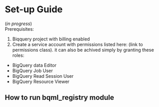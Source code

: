 # **Set-up Guide**
(*in progress*) </br>
Prerequisites:
1. Biqquery project with billing enabled
2. Create a service account with permissions listed here: (link to permissions class). it can also be achived simply by granting these roles: 
- BigQuery data Editor
- BigQuery Job User
- BigQuery Read Session User
- BigQuery Resource Viewer

## **How to run bqml_registry module**
